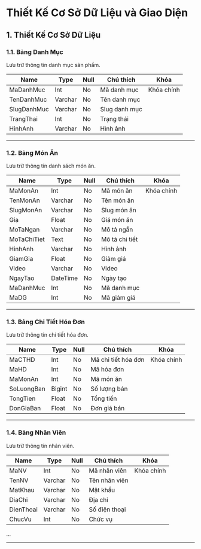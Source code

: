 # Thiết Kế Cơ Sở Dữ Liệu và Giao Diện

## 1. Thiết Kế Cơ Sở Dữ Liệu

### 1.1. Bảng Danh Mục
Lưu trữ thông tin danh mục sản phẩm.

| Name         | Type     | Null | Chú thích        | Khóa       |
|--------------|----------|------|------------------|------------|
| MaDanhMuc    | Int      | No   | Mã danh mục      | Khóa chính |
| TenDanhMuc   | Varchar  | No   | Tên danh mục     |            |
| SlugDanhMuc  | Varchar  | No   | Slug danh mục    |            |
| TrangThai    | Int      | No   | Trạng thái       |            |
| HinhAnh      | Varchar  | No   | Hình ảnh         |            |

---

### 1.2. Bảng Món Ăn
Lưu trữ thông tin danh sách món ăn.

| Name          | Type     | Null | Chú thích         | Khóa       |
|---------------|----------|------|-------------------|------------|
| MaMonAn       | Int      | No   | Mã món ăn         | Khóa chính |
| TenMonAn      | Varchar  | No   | Tên món ăn        |            |
| SlugMonAn     | Varchar  | No   | Slug món ăn       |            |
| Gia           | Float    | No   | Giá món ăn        |            |
| MoTaNgan      | Varchar  | No   | Mô tả ngắn        |            |
| MoTaChiTiet   | Text     | No   | Mô tả chi tiết    |            |
| HinhAnh       | Varchar  | No   | Hình ảnh          |            |
| GiamGia       | Float    | No   | Giảm giá          |            |
| Video         | Varchar  | No   | Video             |            |
| NgayTao       | DateTime | No   | Ngày tạo          |            |
| MaDanhMuc     | Int      | No   | Mã danh mục       |            |
| MaDG          | Int      | No   | Mã giảm giá       |            |

---

### 1.3. Bảng Chi Tiết Hóa Đơn
Lưu trữ thông tin chi tiết hóa đơn.

| Name         | Type     | Null | Chú thích             | Khóa       |
|--------------|----------|------|-----------------------|------------|
| MaCTHD       | Int      | No   | Mã chi tiết hóa đơn   | Khóa chính |
| MaHD         | Int      | No   | Mã hóa đơn            |            |
| MaMonAn      | Int      | No   | Mã món ăn             |            |
| SoLuongBan   | Bigint   | No   | Số lượng bán          |            |
| TongTien     | Float    | No   | Tổng tiền             |            |
| DonGiaBan    | Float    | No   | Đơn giá bán           |            |

---

### 1.4. Bảng Nhân Viên
Lưu trữ thông tin nhân viên.

| Name      | Type     | Null | Chú thích     | Khóa       |
|-----------|----------|------|---------------|------------|
| MaNV      | Int      | No   | Mã nhân viên  | Khóa chính |
| TenNV     | Varchar  | No   | Tên nhân viên |            |
| MatKhau   | Varchar  | No   | Mật khẩu      |            |
| DiaChi    | Varchar  | No   | Địa chỉ       |            |
| DienThoai | Varchar  | No   | Số điện thoại |            |
| ChucVu    | Int      | No   | Chức vụ       |            |

...

---